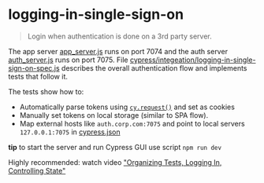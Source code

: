 # logging-in-single-sign-on
> Login when authentication is done on a 3rd party server.

The app server [app_server.js](app_server.js) runs on port 7074 and the auth server [auth_server.js](auth_server.js) runs on port 7075. File [cypress/integeation/logging-in-single-sign-on-spec.js](cypress/integeation/logging-in-single-sign-on-spec.js) describes the overall authentication flow and implements tests that follow it.

The tests show how to:

- Automatically parse tokens using [`cy.request()`](https://on.cypress.io/request) and set as cookies
- Manually set tokens on local storage (similar to SPA flow).
- Map external hosts like `auth.corp.com:7075` and point to local servers `127.0.0.1:7075` in [cypress.json](cypress.json)

**tip** to start the server and run Cypress GUI use script `npm run dev`

Highly recommended: watch video ["Organizing Tests, Logging In, Controlling State"](https://www.youtube.com/watch?v=5XQOK0v_YRE)
